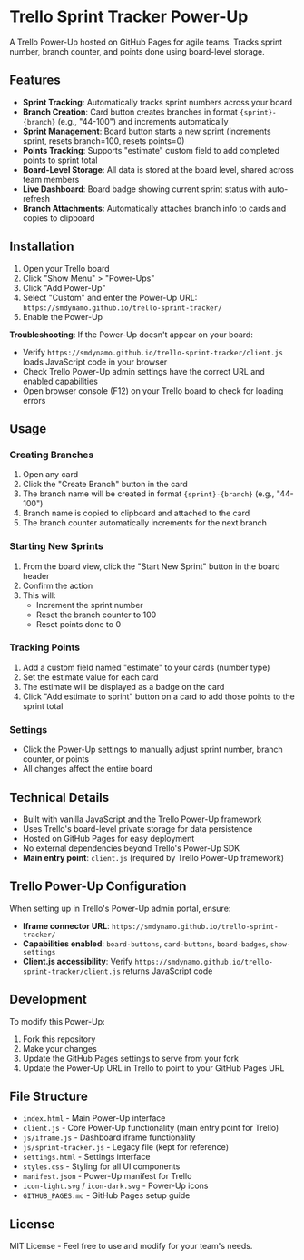 # Trello Sprint Tracker Power-Up

A Trello Power-Up hosted on GitHub Pages for agile teams. Tracks sprint number, branch counter, and points done using board-level storage.

## Features

- **Sprint Tracking**: Automatically tracks sprint numbers across your board
- **Branch Creation**: Card button creates branches in format `{sprint}-{branch}` (e.g., "44-100") and increments automatically
- **Sprint Management**: Board button starts a new sprint (increments sprint, resets branch=100, resets points=0)
- **Points Tracking**: Supports "estimate" custom field to add completed points to sprint total
- **Board-Level Storage**: All data is stored at the board level, shared across team members
- **Live Dashboard**: Board badge showing current sprint status with auto-refresh
- **Branch Attachments**: Automatically attaches branch info to cards and copies to clipboard

## Installation

1. Open your Trello board
2. Click "Show Menu" > "Power-Ups" 
3. Click "Add Power-Up"
4. Select "Custom" and enter the Power-Up URL: `https://smdynamo.github.io/trello-sprint-tracker/`
5. Enable the Power-Up

**Troubleshooting**: If the Power-Up doesn't appear on your board:
- Verify `https://smdynamo.github.io/trello-sprint-tracker/client.js` loads JavaScript code in your browser
- Check Trello Power-Up admin settings have the correct URL and enabled capabilities
- Open browser console (F12) on your Trello board to check for loading errors

## Usage

### Creating Branches
1. Open any card
2. Click the "Create Branch" button in the card
3. The branch name will be created in format `{sprint}-{branch}` (e.g., "44-100")
4. Branch name is copied to clipboard and attached to the card
5. The branch counter automatically increments for the next branch

### Starting New Sprints
1. From the board view, click the "Start New Sprint" button in the board header
2. Confirm the action
3. This will:
   - Increment the sprint number
   - Reset the branch counter to 100
   - Reset points done to 0

### Tracking Points
1. Add a custom field named "estimate" to your cards (number type)
2. Set the estimate value for each card
3. The estimate will be displayed as a badge on the card
4. Click "Add estimate to sprint" button on a card to add those points to the sprint total

### Settings
- Click the Power-Up settings to manually adjust sprint number, branch counter, or points
- All changes affect the entire board

## Technical Details

- Built with vanilla JavaScript and the Trello Power-Up framework
- Uses Trello's board-level private storage for data persistence
- Hosted on GitHub Pages for easy deployment
- No external dependencies beyond Trello's Power-Up SDK
- **Main entry point**: `client.js` (required by Trello Power-Up framework)

## Trello Power-Up Configuration

When setting up in Trello's Power-Up admin portal, ensure:

- **Iframe connector URL**: `https://smdynamo.github.io/trello-sprint-tracker/`
- **Capabilities enabled**: `board-buttons`, `card-buttons`, `board-badges`, `show-settings`
- **Client.js accessibility**: Verify `https://smdynamo.github.io/trello-sprint-tracker/client.js` returns JavaScript code

## Development

To modify this Power-Up:

1. Fork this repository
2. Make your changes
3. Update the GitHub Pages settings to serve from your fork
4. Update the Power-Up URL in Trello to point to your GitHub Pages URL

## File Structure

- `index.html` - Main Power-Up interface
- `client.js` - Core Power-Up functionality (main entry point for Trello)
- `js/iframe.js` - Dashboard iframe functionality  
- `js/sprint-tracker.js` - Legacy file (kept for reference)
- `settings.html` - Settings interface
- `styles.css` - Styling for all UI components
- `manifest.json` - Power-Up manifest for Trello
- `icon-light.svg` / `icon-dark.svg` - Power-Up icons
- `GITHUB_PAGES.md` - GitHub Pages setup guide

## License

MIT License - Feel free to use and modify for your team's needs.
